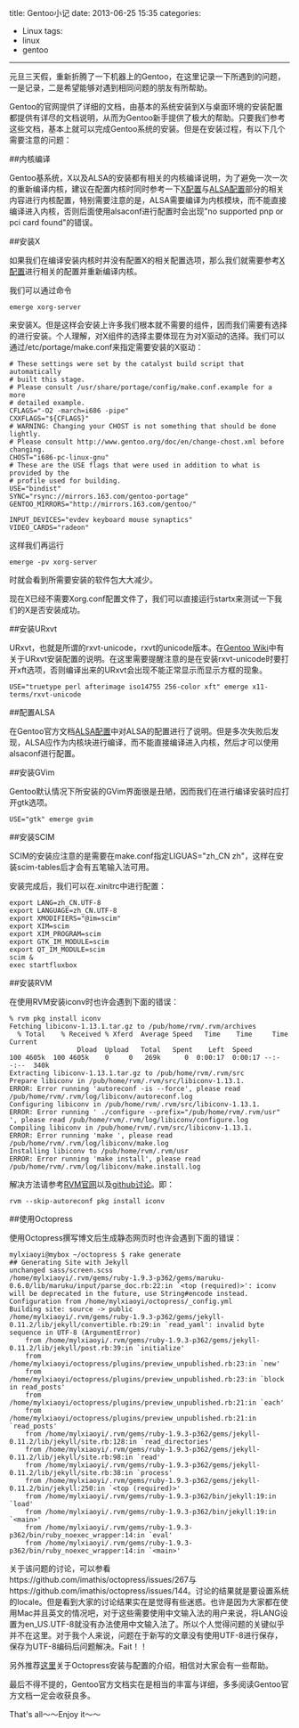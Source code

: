 title: Gentoo小记
date: 2013-06-25 15:35
categories: 
- Linux
tags: 
- linux
- gentoo
---

元旦三天假，重新折腾了一下机器上的Gentoo，在这里记录一下所遇到的问题，一是记录，二是希望能够对遇到相同问题的朋友有所帮助。

Gentoo的官网提供了详细的文档，由基本的系统安装到X与桌面环境的安装配置都提供有详尽的文档说明，从而为Gentoo新手提供了极大的帮助。只要我们参考这些文档，基本上就可以完成Gentoo系统的安装。但是在安装过程，有以下几个需要注意的问题：

##内核编译

Gentoo基系统，X以及ALSA的安装都有相关的内核编译说明，为了避免一次一次的重新编译内核，建议在配置内核时同时参考一下[X配置](http://www.gentoo.org/doc/en/xorg-config.xml)与[ALSA配置](http://www.gentoo.org/doc/en/alsa-guide.xml)部分的相关内容进行内核配置，特别需要注意的是，ALSA需要编译为内核模块，而不能直接编译进入内核，否则后面使用alsaconf进行配置时会出现"no supported pnp or pci card found"的错误。

##安装X

如果我们在编译安装内核时并没有配置X的相关配置选项，那么我们就需要参考[X配置](http://www.gentoo.org/doc/en/xorg-config.xml)进行相关的配置并重新编译内核。

我们可以通过命令

	emerge xorg-server

来安装X。但是这样会安装上许多我们根本就不需要的组件，因而我们需要有选择的进行安装。个人理解，对X组件的选择主要体现在为对X驱动的选择。我们可以通过/etc/portage/make.conf来指定需要安装的X驱动：

	# These settings were set by the catalyst build script that automatically
	# built this stage.
	# Please consult /usr/share/portage/config/make.conf.example for a more
	# detailed example.
	CFLAGS="-O2 -march=i686 -pipe"
	CXXFLAGS="${CFLAGS}"
	# WARNING: Changing your CHOST is not something that should be done lightly.
	# Please consult http://www.gentoo.org/doc/en/change-chost.xml before changing.
	CHOST="i686-pc-linux-gnu"
	# These are the USE flags that were used in addition to what is provided by the
	# profile used for building.
	USE="bindist"
	SYNC="rsync://mirrors.163.com/gentoo-portage"
	GENTOO_MIRRORS="http://mirrors.163.com/gentoo/"

	INPUT_DEVICES="evdev keyboard mouse synaptics"
	VIDEO_CARDS="radeon"

这样我们再运行

	emerge -pv xorg-server

时就会看到所需要安装的软件包大大减少。

现在X已经不需要Xorg.conf配置文件了，我们可以直接运行startx来测试一下我们的X是否安装成功。

##安装URxvt

URxvt，也就是所谓的rxvt-unicode，rxvt的unicode版本。在[Gentoo Wiki](http://en.gentoo-wiki.com/wiki/Rxvt-Unicode)中有关于URxvt安装配置的说明。在这里需要提醒注意的是在安装rxvt-unicode时要打开xft选项，否则编译出来的URxvt会出现不能正常显示而显示方框的现象。

	USE="truetype perl afterimage iso14755 256-color xft" emerge x11-terms/rxvt-unicode

##配置ALSA

在Gentoo官方文档[ALSA配置](http://www.gentoo.org/doc/en/alsa-guide.xml)中对ALSA的配置进行了说明。但是多次失败后发现，ALSA应作为内核块进行编译，而不能直接编译进入内核，然后才可以使用alsaconf进行配置。

##安装GVim

Gentoo默认情况下所安装的GVim界面很是丑陋，因而我们在进行编译安装时应打开gtk选项。

	USE="gtk" emerge gvim

##安装SCIM

SCIM的安装应注意的是需要在make.conf指定LIGUAS="zh_CN zh"，这样在安装scim-tables后才会有五笔输入法可用。

安装完成后，我们可以在.xinitrc中进行配置：

	export LANG=zh_CN.UTF-8
	export LANGUAGE=zh_CN.UTF-8
	export XMODIFIERS="@im=scim"
	export XIM=scim
	export XIM_PROGRAM=scim
	export GTK_IM_MODULE=scim
	export QT_IM_MODULE=scim
	scim &
	exec startfluxbox

##安装RVM

在使用RVM安装iconv时也许会遇到下面的错误：

	% rvm pkg install iconv
	Fetching libiconv-1.13.1.tar.gz to /pub/home/rvm/.rvm/archives
	  % Total    % Received % Xferd  Average Speed   Time    Time     Time  Current
					 Dload  Upload   Total   Spent    Left  Speed
	100 4605k  100 4605k    0     0   269k      0  0:00:17  0:00:17 --:--:--  340k
	Extracting libiconv-1.13.1.tar.gz to /pub/home/rvm/.rvm/src
	Prepare libiconv in /pub/home/rvm/.rvm/src/libiconv-1.13.1.
	ERROR: Error running 'autoreconf -is --force', please read /pub/home/rvm/.rvm/log/libiconv/autoreconf.log
	Configuring libiconv in /pub/home/rvm/.rvm/src/libiconv-1.13.1.
	ERROR: Error running ' ./configure --prefix="/pub/home/rvm/.rvm/usr"  ', please read /pub/home/rvm/.rvm/log/libiconv/configure.log
	Compiling libiconv in /pub/home/rvm/.rvm/src/libiconv-1.13.1.
	ERROR: Error running 'make ', please read /pub/home/rvm/.rvm/log/libiconv/make.log
	Installing libiconv to /pub/home/rvm/.rvm/usr
	ERROR: Error running 'make install', please read /pub/home/rvm/.rvm/log/libiconv/make.install.log

解决方法请参考[RVM官网](https://rvm.io/packages/iconv/)以及[github讨论](https://github.com/wayneeseguin/rvm/issues/614)。即：

	rvm --skip-autoreconf pkg install iconv

##使用Octopress

使用Octopress撰写博文后生成静态网页时也许会遇到下面的错误：

	mylxiaoyi@mybox ~/octopress $ rake generate
	## Generating Site with Jekyll
	unchanged sass/screen.scss
	/home/mylxiaoyi/.rvm/gems/ruby-1.9.3-p362/gems/maruku-0.6.0/lib/maruku/input/parse_doc.rb:22:in `<top (required)>': iconv will be deprecated in the future, use String#encode instead.
	Configuration from /home/mylxiaoyi/octopress/_config.yml
	Building site: source -> public
	/home/mylxiaoyi/.rvm/gems/ruby-1.9.3-p362/gems/jekyll-0.11.2/lib/jekyll/convertible.rb:29:in `read_yaml': invalid byte sequence in UTF-8 (ArgumentError)
		from /home/mylxiaoyi/.rvm/gems/ruby-1.9.3-p362/gems/jekyll-0.11.2/lib/jekyll/post.rb:39:in `initialize'
		from /home/mylxiaoyi/octopress/plugins/preview_unpublished.rb:23:in `new'
		from /home/mylxiaoyi/octopress/plugins/preview_unpublished.rb:23:in `block in read_posts'
		from /home/mylxiaoyi/octopress/plugins/preview_unpublished.rb:21:in `each'
		from /home/mylxiaoyi/octopress/plugins/preview_unpublished.rb:21:in `read_posts'
		from /home/mylxiaoyi/.rvm/gems/ruby-1.9.3-p362/gems/jekyll-0.11.2/lib/jekyll/site.rb:128:in `read_directories'
		from /home/mylxiaoyi/.rvm/gems/ruby-1.9.3-p362/gems/jekyll-0.11.2/lib/jekyll/site.rb:98:in `read'
		from /home/mylxiaoyi/.rvm/gems/ruby-1.9.3-p362/gems/jekyll-0.11.2/lib/jekyll/site.rb:38:in `process'
		from /home/mylxiaoyi/.rvm/gems/ruby-1.9.3-p362/gems/jekyll-0.11.2/bin/jekyll:250:in `<top (required)>'
		from /home/mylxiaoyi/.rvm/gems/ruby-1.9.3-p362/bin/jekyll:19:in `load'
		from /home/mylxiaoyi/.rvm/gems/ruby-1.9.3-p362/bin/jekyll:19:in `<main>'
		from /home/mylxiaoyi/.rvm/gems/ruby-1.9.3-p362/bin/ruby_noexec_wrapper:14:in `eval'
		from /home/mylxiaoyi/.rvm/gems/ruby-1.9.3-p362/bin/ruby_noexec_wrapper:14:in `<main>'

关于该问题的讨论，可以参看https://github.com/imathis/octopress/issues/267与https://github.com/imathis/octopress/issues/144。讨论的结果就是要设置系统的locale。但是看到大家的讨论结果实在是觉得有些迷惑。也许是因为大家都在使用Mac并且英文的情况吧，对于这些需要使用中文输入法的用户来说，将LANG设置为en_US.UTF-8就没有办法使用中文输入法了。所以个人觉得问题的关键似乎并不在这里。对于我个人来说，问题在于新写的文章没有使用UTF-8进行保存，保存为UTF-8编码后问题解决。Fait！！

另外推荐[这里](http://jokry.com/2012/03/08/octopress/)关于Octopress安装与配置的介绍，相信对大家会有一些帮助。

最后不得不提的，Gentoo官方文档实在是相当的丰富与详细，多多阅读Gentoo官方文档一定会收获良多。

That's all～～Enjoy it～～
